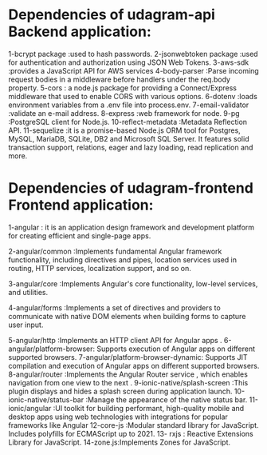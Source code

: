 Dependencies of udagram-api Backend application:
===============================================

1-bcrypt package        :used to hash passwords.
2-jsonwebtoken package  :used for authentication and authorization using JSON Web Tokens.
3-aws-sdk               :provides a JavaScript API for AWS services
4-body-parser           :Parse incoming request bodies in a middleware before  handlers  under the req.body property.
5-cors                  : a node.js package for providing a Connect/Express middleware that  used to enable CORS with various options.
6-dotenv                :loads environment variables from a .env file into process.env.
7-email-validator       :validate an e-mail address.
8-express               :web framework for node.
9-pg                    :PostgreSQL client for Node.js.
10-reflect-metadata     :Metadata Reflection API.
11-sequelize            :it is a promise-based Node.js ORM tool for Postgres, MySQL, MariaDB, SQLite, DB2 and Microsoft SQL Server.                 It features solid transaction support, relations, eager and lazy loading, read replication and more.



Dependencies of udagram-frontend Frontend application:
=====================================================

1-angular               : it is an application design framework and development platform for creating efficient and single-page apps.

2-angular/common        :Implements fundamental Angular framework functionality, including directives and pipes, location services used in routing, HTTP services, localization support, and so on.

3-angular/core          :Implements Angular's core functionality, low-level services, and utilities.

4-angular/forms         :Implements a set of directives and providers to communicate with native DOM elements when building forms to capture user input.

5-angular/http          :Implements an HTTP client API for Angular apps .
6-angular/platform-browser: Supports execution of Angular apps on different supported browsers.
7-angular/platform-browser-dynamic: Supports JIT compilation and execution of Angular apps on different supported browsers.
8-angular/router        :Implements the Angular Router service , which enables navigation from one view to the next .
9-ionic-native/splash-screen :This plugin displays and hides a splash screen during application launch.
10-ionic-native/status-bar   :Manage the appearance of the native status bar.
11-ionic/angular             :UI toolkit for building performant, high-quality mobile and desktop apps using web technologies  with  integrations for popular frameworks like Angular
12-core-js                         :Modular standard library for JavaScript. Includes polyfills for ECMAScript up to 2021.
13- rxjs : Reactive Extensions Library for JavaScript.
14-zone.js:Implements Zones for JavaScript.
